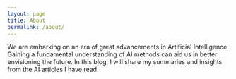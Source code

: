 ```yaml
---
layout: page
title: About
permalink: /about/
---
```


  We are embarking on an era of great advancements in Artificial Intelligence. 
  Gaining a fundamental understanding of AI methods can aid us in better envisioning the future. 
  In this blog, I will share my summaries and insights from the AI articles I have read.
